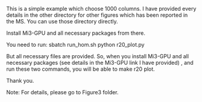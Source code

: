 This is a simple example which choose 1000 columns. I have provided every details in the other directory for other figures which has been reported in the MS. You can use those directory directly. 

Install Mi3-GPU and all necessary packages from there.

You need to run: sbatch run_hom.sh
            python r20_plot.py


But all necessary files are provided. So, when you install Mi3-GPU and all necessary packages (see details in the Mi3-GPU link I have provided) , and run these two commands, you will be able to make r20 plot.

Thank you.

Note: For details, please go to Figure3 folder.
